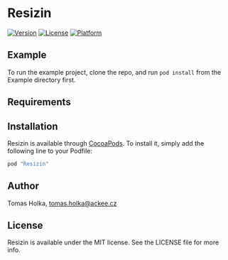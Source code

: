 # Resizin

[![Version](https://img.shields.io/cocoapods/v/Resizin.svg?style=flat)](http://cocoapods.org/pods/Resizin)
[![License](https://img.shields.io/cocoapods/l/Resizin.svg?style=flat)](http://cocoapods.org/pods/Resizin)
[![Platform](https://img.shields.io/cocoapods/p/Resizin.svg?style=flat)](http://cocoapods.org/pods/Resizin)

## Example

To run the example project, clone the repo, and run `pod install` from the Example directory first.

## Requirements

## Installation

Resizin is available through [CocoaPods](http://cocoapods.org). To install
it, simply add the following line to your Podfile:

```ruby
pod "Resizin"
```

## Author

Tomas Holka, tomas.holka@ackee.cz

## License

Resizin is available under the MIT license. See the LICENSE file for more info.
